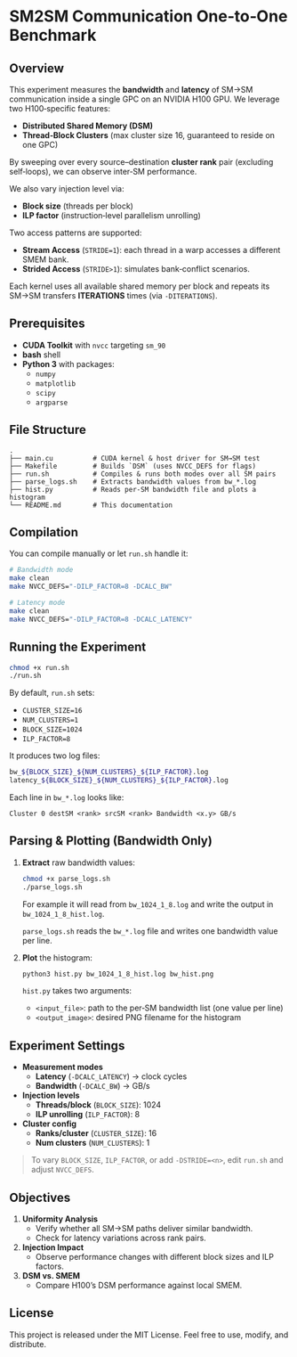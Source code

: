 # SM2SM Communication One‑to‑One Benchmark

## Overview

This experiment measures the **bandwidth** and **latency** of SM→SM communication inside a single GPC on an NVIDIA H100 GPU. We leverage two H100‑specific features:

- **Distributed Shared Memory (DSM)**  
- **Thread‑Block Clusters** (max cluster size 16, guaranteed to reside on one GPC)

By sweeping over every source–destination **cluster rank** pair (excluding self‑loops), we can observe inter‑SM performance.

We also vary injection level via:

- **Block size** (threads per block)  
- **ILP factor** (instruction‑level parallelism unrolling)

Two access patterns are supported:

- **Stream Access** (`STRIDE=1`): each thread in a warp accesses a different SMEM bank.  
- **Strided Access** (`STRIDE>1`): simulates bank‑conflict scenarios.

Each kernel uses all available shared memory per block and repeats its SM→SM transfers **ITERATIONS** times (via `-DITERATIONS`).

## Prerequisites

- **CUDA Toolkit** with `nvcc` targeting `sm_90`  
- **bash** shell  
- **Python 3** with packages:
  - `numpy`
  - `matplotlib`
  - `scipy`
  - `argparse`

## File Structure

```
.
├── main.cu          # CUDA kernel & host driver for SM→SM test
├── Makefile         # Builds `DSM` (uses NVCC_DEFS for flags)
├── run.sh           # Compiles & runs both modes over all SM pairs
├── parse_logs.sh    # Extracts bandwidth values from bw_*.log
├── hist.py          # Reads per‑SM bandwidth file and plots a histogram
└── README.md        # This documentation
```

## Compilation

You can compile manually or let `run.sh` handle it:

```bash
# Bandwidth mode
make clean
make NVCC_DEFS="-DILP_FACTOR=8 -DCALC_BW"

# Latency mode
make clean
make NVCC_DEFS="-DILP_FACTOR=8 -DCALC_LATENCY"
```

## Running the Experiment

```bash
chmod +x run.sh
./run.sh
```

By default, `run.sh` sets:

- `CLUSTER_SIZE=16`  
- `NUM_CLUSTERS=1`  
- `BLOCK_SIZE=1024`  
- `ILP_FACTOR=8`

It produces two log files:

```bash
bw_${BLOCK_SIZE}_${NUM_CLUSTERS}_${ILP_FACTOR}.log
latency_${BLOCK_SIZE}_${NUM_CLUSTERS}_${ILP_FACTOR}.log
```

Each line in `bw_*.log` looks like:

```
Cluster 0 destSM <rank> srcSM <rank> Bandwidth <x.y> GB/s
```

## Parsing & Plotting (Bandwidth Only)

1. **Extract** raw bandwidth values:

   ```bash
   chmod +x parse_logs.sh
   ./parse_logs.sh
   ```
   For example it will read from `bw_1024_1_8.log` and write the output in `bw_1024_1_8_hist.log`.

   `parse_logs.sh` reads the `bw_*.log` file and writes one bandwidth value per line.

2. **Plot** the histogram:

   ```bash
   python3 hist.py bw_1024_1_8_hist.log bw_hist.png
   ```

   `hist.py` takes two arguments:
   - `<input_file>`: path to the per‑SM bandwidth list (one value per line)
   - `<output_image>`: desired PNG filename for the histogram

## Experiment Settings

- **Measurement modes**  
  - **Latency** (`-DCALC_LATENCY`) → clock cycles   
  - **Bandwidth** (`-DCALC_BW`) → GB/s  
- **Injection levels**  
  - **Threads/block** (`BLOCK_SIZE`): 1024  
  - **ILP unrolling** (`ILP_FACTOR`): 8  
- **Cluster config**  
  - **Ranks/cluster** (`CLUSTER_SIZE`): 16  
  - **Num clusters** (`NUM_CLUSTERS`): 1  

> To vary `BLOCK_SIZE`, `ILP_FACTOR`, or add `-DSTRIDE=<n>`, edit `run.sh` and adjust `NVCC_DEFS`.

## Objectives

1. **Uniformity Analysis**  
   - Verify whether all SM→SM paths deliver similar bandwidth.  
   - Check for latency variations across rank pairs.  
2. **Injection Impact**  
   - Observe performance changes with different block sizes and ILP factors.  
3. **DSM vs. SMEM**  
   - Compare H100’s DSM performance against local SMEM.

## License

This project is released under the MIT License. Feel free to use, modify, and distribute.